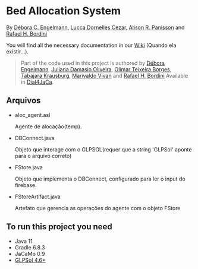 # Bed Allocation System

By [Débora C. Engelmann](https://github.com/DeboraEngelmann),
[Lucca Dornelles Cezar](https://github.com/rukndf),
[Alison R. Panisson](https://github.com/AlisonPanisson) and
[Rafael H. Bordini](https://github.com/rbordini)

You will find all the necessary documentation in our [Wiki](https://github.com/smart-pucrs/explainable_agents/wiki) (Quando ela existir...).

> Part of the code used in this project is authored by [Débora Engelmann](https://github.com/DeboraEngelmann), 
[Juliana Damasio Oliveira](https://github.com/julianadamasio), 
[Olimar Teixeira Borges](https://github.com/olimarborges), 
[Tabajara Krausburg](https://github.com/TabajaraKrausburg), 
[Marivaldo Vivan](https://github.com/Vivannaboa)  and
[Rafael H. Bordini](https://github.com/rbordini) Available in [Dial4JaCa](https://github.com/smart-pucrs/Dial4JaCa).

## Arquivos 
- aloc_agent.asl

  Agente de alocação(temp).
- DBConnect.java 

  Objeto que interage com o GLPSOL(requer que a string 'GLPSol' aponte para o arquivo correto)
- FStore.java

  Objeto que implementa o DBConnect, configurado para ler o input do firebase. 
- FStoreArtifact.java 

  Artefato que gerencia as operações do agente com o objeto FStore 

## To run this project you need

- Java 11
- Gradle 6.8.3
- JaCaMo  0.9
- [GLPSol 4.6+](https://github.com/smart-pucrs/bed-allocation-system/wiki/Installing-GLPSol)
